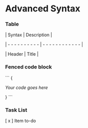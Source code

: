# Advanced Syntax

### Table

\| Syntax \| Description \|

\| - - - - - - - - - -  \| - - - - - - - - - - - -  \|

\| Header \| Title \|



### Fenced code block

\`\`\` {

_Your code goes here_

} \`\`\`



### Task List

\[ x \] Item to-do





